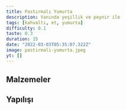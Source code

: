 ```yaml
---
title: Pastırmalı Yumurta
description: Yanında yeşillik ve peynir ile
tags: [kahvalti, et, yumurta]
difficulty: 0.1
taste: 0.3
duration: 15
date: "2022-03-03T05:35:07.322Z"
image: pastirmali-yumurta.jpeg
yt: []
---
```


## Malzemeler

## Yapılışı
